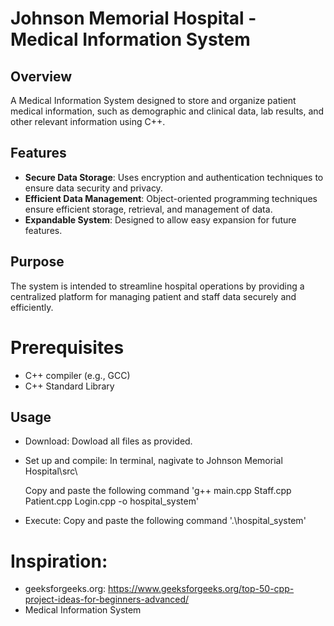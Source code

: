 # Johnson Memorial Hospital - Medical Information System

## Overview
A Medical Information System designed to store and organize patient medical information, such as demographic and clinical data, lab results, and other relevant information using C++.

## Features
- **Secure Data Storage**: Uses encryption and authentication techniques to ensure data security and privacy.
- **Efficient Data Management**: Object-oriented programming techniques ensure efficient storage, retrieval, and management of data.
- **Expandable System**: Designed to allow easy expansion for future features.

## Purpose
The system is intended to streamline hospital operations by providing a centralized platform for managing patient and staff data securely and efficiently.

# Prerequisites
- C++ compiler (e.g., GCC)
- C++ Standard Library

## Usage
- Download:
    Dowload all files as provided.

- Set up and compile:
    In terminal, nagivate to Johnson Memorial Hospital\src\

    Copy and paste the following command 'g++ main.cpp Staff.cpp Patient.cpp Login.cpp -o hospital_system'

- Execute:
    Copy and paste the following command '.\hospital_system'


# Inspiration:
- geeksforgeeks.org:
    https://www.geeksforgeeks.org/top-50-cpp-project-ideas-for-beginners-advanced/
- Medical Information System